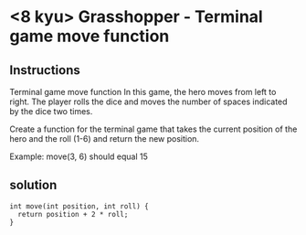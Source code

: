 # <8 kyu> Grasshopper - Terminal game move function

## Instructions

Terminal game move function
In this game, the hero moves from left to right. The player rolls the dice and moves the number of spaces indicated by the dice two times.

Create a function for the terminal game that takes the current position of the hero and the roll (1-6) and return the new position.

Example:
move(3, 6) should equal 15

## solution

```
int move(int position, int roll) {
  return position + 2 * roll;
}
```
